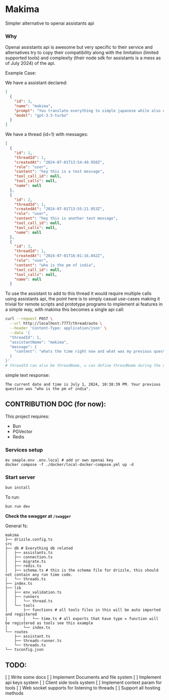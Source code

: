 # Makima

Simpler alternative to openai assistants api

### Why

Openai assistants api is awesome but very specific to their service and alternatives try to copy their compatibility along with the limitation (limited supported tools) and complexity (their node sdk for assistants is a mess as of July 2024) of the api.

Example Case:

We have a assistant declared:

```json
[
  {
    "id": 3,
    "name": "makima",
    "prompt": "You translate everything to simple japanese while also explaning the translation after u translate",
    "model": "gpt-3.5-turbo"
  }
]
```

We have a thread (id=1) with messages:

```json
[
  {
    "id": 1,
    "threadId": 1,
    "createdAt": "2024-07-01T13:54:49.950Z",
    "role": "user",
    "content": "hey this is a test message",
    "tool_call_id": null,
    "tool_calls": null,
    "name": null
  },
  {
    "id": 2,
    "threadId": 1,
    "createdAt": "2024-07-01T13:55:21.953Z",
    "role": "user",
    "content": "hey this is another test message",
    "tool_call_id": null,
    "tool_calls": null,
    "name": null
  },
  {
    "id": 3,
    "threadId": 1,
    "createdAt": "2024-07-01T16:01:16.042Z",
    "role": "user",
    "content": "who is the pm of india",
    "tool_call_id": null,
    "tool_calls": null,
    "name": null
  }
```

To use the assistant to add to this thread it would require multiple calls using assistants api, the point here is to simply casual use-cases making it trivial for remote scripts and prototype programs to implement ai features in a simple way, with makima this becomes a single api call:

```bash
curl --request POST \
  --url http://localhost:7777/thread/auto \
  --header 'Content-Type: application/json' \
  --data '{
  "threadId": 1,
  "assistantName": "makima",
  "message": {
    "content": "whats the time right now and what was my previous question"
  }
}'
# threadId can also be threadName, u can define threadName during the creation of a thread.
```

simple text response:

```
The current date and time is July 1, 2024, 10:38:39 PM. Your previous question was "who is the pm of india".
```

## CONTRIBUTION DOC (for now):

This project requires:

- Bun
- PGVector
- Redis

### Services setup

```
mv smaple.env .env.local # add ur own openai key
docker compose -f ./docker/local-docker-compose.yml up -d
```

### Start server

```bash
bun install
```

To run:

```bash
bun run dev
```

**Check the swagger at `/swagger`**

General fs:

```
makima
├── drizzle.config.ts
src
├── db # Everything db related
│   ├── assistants.ts
│   ├── connection.ts
│   ├── migrate.ts
│   ├── redis.ts
│   ├── schema.ts # this is the schema file for drizzle, this should not contain any run time code.
│   └── threads.ts
├── index.ts
├── lib
│   ├── env_validation.ts
│   ├── runners
│   │   └── thread.ts
│   └── tools
│       ├── functions # all tools files in this will be auto imported and registered
│       │   └── time.ts # all exports that have type = function will be registered as tools see this example
│       └── index.ts
└── routes
    ├── assistant.ts
    ├── threads-runner.ts
    └── threads.ts
└── tsconfig.json
```

## TODO:

[ ] Write some docs
[ ] Implement Documents and file system
[ ] Implement api keys system
[ ] Client side tools system
[ ] Implement context param for tools
[ ] Web socket supports for listening to threads
[ ] Support all hosting methods

